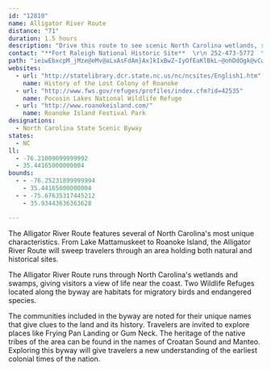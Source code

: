 ```yaml
---
id: "12810"
name: Alligator River Route
distance: "71"
duration: 1.5 hours
description: "Drive this route to see scenic North Carolina wetlands, swamps and farmlands."
contact: "**Fort Raleigh National Historic Site**  \r\n 252-473-5772  \r\n\r\n"
path: "ieiwEbxcpM_jMze@eMv@aLxAsFdAm}Ax]kIxBwZ~IyOfEaKlBkL~@ohDdOgk@vCw[lBgF~@sG`BwZdJaDt@eCd@kDXoGGwFw@o_AqPyh@~@_BIyc@mWgGyDmD}CgGgGyP_Oq[uPcAs@iCkCgI{JkKaNyUkYsLiT_@k@cA_@aAAes@zKmQ~A}ALaBGgkAgOeeAoMisFas@wG_DmHaF}AsAeBsCat@a{A_BcCuCyCsA}@sBs@qCa@kBCwAH_BXi|Cbl@ewBhb@ug@nJcb@lIkk@tLulCzg@gG~A_LdEqAl@c{CljAwo@|VsEtAk~@lO}FdAyBf@wAj@ww@db@cD`DaN`R_A`AmC`B{`@jMqDrA_fAzl@}EfEqMnPoJhMmDrD{SbOgBt@{@RuKhBwGv@aD_g@BmAl@_AiAsFc@{EUyDCmBr@iQ?sBcBoSEsEt@sb@h@yH`Fm^JqEU{EYyBy@aEop@glCmIo]iBuGqIiUy@sCwAuHkSyyBYmGO{H?oENsJr@qLn@qGt@mFfCaNhCgJlAuDtAkDvDeIn|@qfBh~@ohBxD{JxA{ErAyFto@geDfFaWtAoIl@aJCuEOqD_@oD_Pq_Ae_@quBy@oGU_G@mDl@oJt@{E~Jsg@|_@{wClDeYnXgtBZeENsEUok@JwF\\wDx@yEpAaFvBcFzOq\\fBcDtNqYxRk]pGeK~E}InJ}Up\\k|@hj@swA|AyFn@yDh@wHHeDCkDe@qHiA_HqJmi@yEeYSeBYsHUiJyA{z@M}KHgH\\}MJuA~B}Q|M{g@nGyXvDmJjImUnA}Gb@yDT_HCgEiD{p@oD}n@kCyj@_Fk`AwDwy@iRetD?mAuAaF}@qByAiB_BqAmAm@_EkAwBmAiQsOuAcBy@}A_HwRuQ{i@oDkJwHiVgZlVeD~ByBjCgF|GsErHaDbBkEHuEe@aA?_KQ{HrDsBr@y@b@iQhKsD~AgKhCkCL{FcAwDmBmDsD_AwAiGiWwh@kxB?Iaw@kcDyEuTGuAmJo^}L_h@yGaZEkB`AcNp@uGrAqNf@kHPcBFaBJaF|@wC@cBj@sCx@iA~BsCbFmGp@o@fC{EbGcIhAwBfJ{LdD}FrAcBfDsEbB}AvFmCvBe@bG]lOgBfM}AvKaAv@W`IcAnDg@bAO"
websites:
  - url: "http://statelibrary.dcr.state.nc.us/nc/ncsites/English1.htm"
    name: History of the Lost Colony of Roanoke
  - url: "http://www.fws.gov/refuges/profiles/index.cfm?id=42535"
    name: Pocosin Lakes National Wildlife Refuge
  - url: "http://www.roanokeisland.com/"
    name: Roanoke Island Festival Park
designations:
  - North Carolina State Scenic Byway
states:
  - NC
ll:
  - -76.21009099999992
  - 35.44165000000004
bounds:
  - - -76.25231899999994
    - 35.44165000000004
  - - -75.67635317445212
    - 35.93443636363628

---
```


The Alligator River Route features several of North Carolina's most unique characteristics. From Lake Mattamuskeet to Roanoke Island, the Alligator River Route will sweep travelers through an area holding both natural and historical sites.

The Alligator River Route runs through North Carolina's wetlands and swamps, giving visitors a view of life near the coast. Two Wildlife Refuges located along the byway are habitats for migratory birds and endangered species.

The communities included in the byway are noted for their unique names that give clues to the land and its history. Travelers are invited to explore places like Frying Pan Landing or Gum Neck. The heritage of the native tribes of the area can be found in the names of Croatan Sound and Manteo. Exploring this byway will give travelers a new understanding of the earliest colonial times of the nation.

